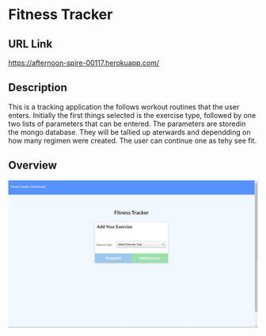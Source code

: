 # Fitness Tracker

## URL Link

https://afternoon-spire-00117.herokuapp.com/

## Description

This is a tracking application the follows workout routines that the user enters. Initially the first things selected is the exercise type, followed by one two lists of parameters that can be entered. The parameters are storedin the mongo database. They will be tallied up aterwards and dependding on how many regimen were created. The user can continue one as tehy see fit.

## Overview

<img alt="fintesspic" src="public/assets/screen.PNG"  />
